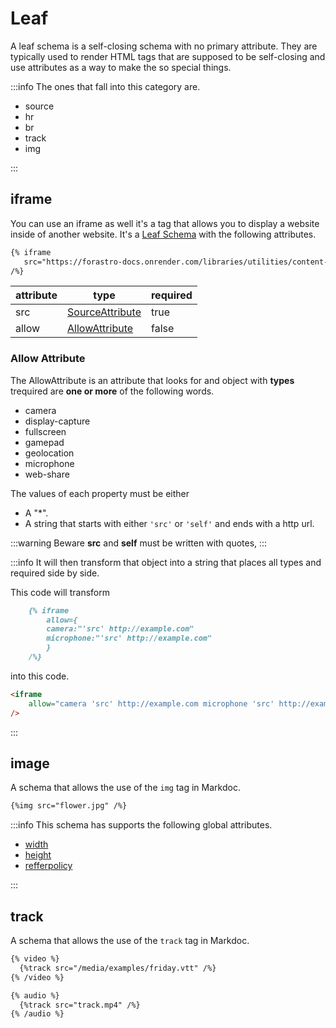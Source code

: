 <!-- markdownlint-disable MD033 -->
<!-- markdownlint-disable MD041 -->

[SourceAttribute]:/attributes/custom#sourceattribute

<script setup lang="ts">
const iframeAttributesDataList = [
    {
        attribute:"name",
        type: {
            href:"/attributes/custom#sourceattribute",
            text:"SourceAttribute",
        },
        required: "false",
     },
    {
        attribute:"loading",
        type: "String",
        required: "false",
        matches: [
            "eager",
            "lazy",
        ]
     },
    {
        attribute:"sandbox",
        type: "String",
        required: "false",
        matches: [
            "allow-top-navigation-to-custom-protocols",
             "allow-top-navigation-by-user-activation",
             "allow-top-navigation",
              "allow-scripts",
              "allow-same-origin",
              "allow-popups-to-escape-sandbox",
              "allow-popups allow-pointer-lock",
              "allow-orientation-lock",
            "allow-modals",
            "allow-forms",
            "allow-downloads",
        ]
     },
    {
        attribute:"width",
        type: {
            href:"/attributes/custom#integerattribute",
            text:"IntegerAttribute",
        },
        required: "false",
     },
    {
        attribute:"height",
        type: {
            href:"/attributes/custom#integerattribute",
            text:"IntegerAttribute",
        },
        required: "false",
     },
]

const imageAttributesList = [
    { attribute:'src',
      type:{
        href:'/attributes/custom#sourceattribute',
        text:''
    },
    errorLevel:'critical',
    required:'true',
  },
    { attribute:'srcset',
      type:{
        href:'/attributes/custom#srcset-attribute',
        text:''
    },
    errorLevel:'critical',
    required:'true',
  },
    { attribute:'sizes',
      type:{
        href:'/attributes/custom#sizes-attribute',
        text:''
    },
    errorLevel:'warning',
    required:'true',
  },
  {
    attribute:'alt',
    type:'String',
    required:'true',
  },
  {
    attribute:'crossorigin',
    type:'String',
    matches: [
        'anonymous',
        'use-credentials'
    ]
  },
  {
    attribute:'fetchpriority',
    type:'String',
    matches: [
        'high',
        'low',
        'auto'
    ]
  },
  {
    attribute:'decoding',
    type:'String',
    matches: [
        'auto',
        'sync',
        'async'
    ]
  },
  {
    attribute:'loading',
    type:'String',
    matches: [
        'eager',
        'lazy'
    ]
  },
]

const trackAttributesList = [
  {
    attribute: 'src',
      type:{
        href:'/attributes/custom#sourceattribute',
        text:''
    },
    required:'true',
  },
  {
    attribute: 'default',
    type:"Boolean",
  },
  {
    attribute: 'label',
    type:"String",
  },
  {
    attribute: 'srclang',
    type: "Boolean",
    reference: {
      href: "attributes/index.md#lang",
      text: "lang"
    }
  },
  {
    attribute: 'kind',
    type: "String",
    matches: [
          "captions",
          "chapters",
          "descriptions",
          "metadata",
          "subtitles",
        ]
  },
]

</script>

# Leaf

A leaf schema is a self-closing schema with no primary attribute.
They are typically used to render HTML tags that are supposed to be self-closing
and use attributes as a way to make the so special things.

:::info The ones that fall into this category are.

- source
- hr
- br
- track
- img

:::

## iframe

You can use an iframe as well it's a tag that allows you to display a website inside of another website.
 It's a [Leaf Schema](/attributes/index#leaf-schema) with the following attributes.

 ```md
 {% iframe 
    src="https://forastro-docs.onrender.com/libraries/utilities/content-collection-helpers" 
 /%}
 ```

| attribute | type                               | required |
| --------- | ---------------------------------- | -------- |
| src       | [SourceAttribute][SourceAttribute] | true     |
| allow     | [AllowAttribute](#allow-attribute) | false    |

### Allow Attribute

The AllowAttribute is an attribute that looks for and object with
**types** trequired are **one or more** of the following words.

- camera
- display-capture
- fullscreen
- gamepad
- geolocation
- microphone
- web-share

The values of each property must be either

- A "*".
- A string that starts with either `'src'` or `'self'` and ends with a http url.

:::warning Beware
**src** and **self** must be written with quotes,
:::

:::info It will then transform that object into a string that places all types and required side by side.

This code will transform

```md
    {% iframe 
        allow={
        camera:"'src' http://example.com"
        microphone:"'src' http://example.com"
        } 
    /%}
```

into this code.

```html
<iframe 
    allow="camera 'src' http://example.com microphone 'src' http://example.com"
/>
```

:::

<AttributeTable :attributeList="iframeAttributesDataList" />

## image

A schema that allows the use of the `img` tag in Markdoc.

```md
{%img src="flower.jpg" /%}
```

:::info This schema has supports the following global attributes.

- [width](../attributes/index.md#width)
- [height](../attributes/index.md#height)
- [refferpolicy](../attributes/index.md#refferpolicy)

:::

<AttributeTable :attributeList="imageAttributesList" />

## track

A schema that allows the use of the `track` tag in Markdoc.

```md
{% video %}
  {%track src="/media/examples/friday.vtt" /%}
{% /video %}
```

```md
{% audio %}
  {%track src="track.mp4" /%}
{% /audio %}
```

<AttributeTable :attributeList="trackAttributesList" />
